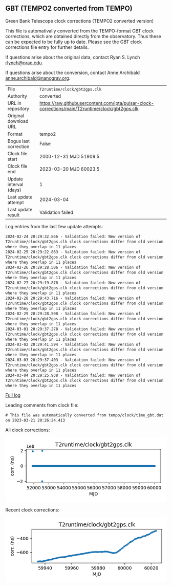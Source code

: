 
## GBT (TEMPO2 converted from TEMPO)

Green Bank Telescope clock corrections (TEMPO2 converted version)

This file is automativally converted from the TEMPO-format GBT
clock corrections, which are obtained directly from the observatory.
Thus these can be expected to be fully up to date. Please see the
GBT clock corrections file entry for further details.

If questions arise about the original data, contact Ryan S. Lynch
<rlynch@nrao.edu>.

If questions arise about the conversion, contact Anne Archibald
<anne.archibald@nanograv.org>.

|     |     |
|:--- |:--- |
| File | `T2runtime/clock/gbt2gps.clk` |
| Authority | converted |
| URL in repository | <https://raw.githubusercontent.com/ipta/pulsar-clock-corrections/main/T2runtime/clock/gbt2gps.clk> |
| Original download URL | <None> |
| Format | tempo2 |
| Bogus last correction | False |
| Clock file start | 2000-12-31 MJD 51909.5 |
| Clock file end | 2023-03-20 MJD 60023.5 |
| Update interval (days) | 1 |
| Last update attempt | 2024-03-04 |
| Last update result | Validation failed |

Log entries from the last few update attempts:
```
2024-02-24 20:29:32.866 - Validation failed: New version of T2runtime/clock/gbt2gps.clk clock corrections differ from old version where they overlap in 11 places
2024-02-25 20:29:22.863 - Validation failed: New version of T2runtime/clock/gbt2gps.clk clock corrections differ from old version where they overlap in 11 places
2024-02-26 20:29:28.506 - Validation failed: New version of T2runtime/clock/gbt2gps.clk clock corrections differ from old version where they overlap in 11 places
2024-02-27 20:29:19.878 - Validation failed: New version of T2runtime/clock/gbt2gps.clk clock corrections differ from old version where they overlap in 11 places
2024-02-28 20:29:43.716 - Validation failed: New version of T2runtime/clock/gbt2gps.clk clock corrections differ from old version where they overlap in 11 places
2024-02-29 20:29:28.508 - Validation failed: New version of T2runtime/clock/gbt2gps.clk clock corrections differ from old version where they overlap in 11 places
2024-03-01 20:29:37.278 - Validation failed: New version of T2runtime/clock/gbt2gps.clk clock corrections differ from old version where they overlap in 11 places
2024-03-02 20:29:41.594 - Validation failed: New version of T2runtime/clock/gbt2gps.clk clock corrections differ from old version where they overlap in 11 places
2024-03-03 20:29:37.403 - Validation failed: New version of T2runtime/clock/gbt2gps.clk clock corrections differ from old version where they overlap in 11 places
2024-03-04 20:29:25.938 - Validation failed: New version of T2runtime/clock/gbt2gps.clk clock corrections differ from old version where they overlap in 11 places
```
[Full log](https://raw.githubusercontent.com/ipta/pulsar-clock-corrections/main/log/T2runtime/clock/gbt2gps.clk.log)

Leading comments from clock file:

    # This file was automatically converted from tempo/clock/time_gbt.dat on 2023-03-21 20:26:24.413



All clock corrections:

![plot of all clock corrections](gbt2gps.clk.png "All corrections")

Recent clock corrections:

![plot of recent clock corrections](gbt2gps.clk.short.png "Recent corrections")

